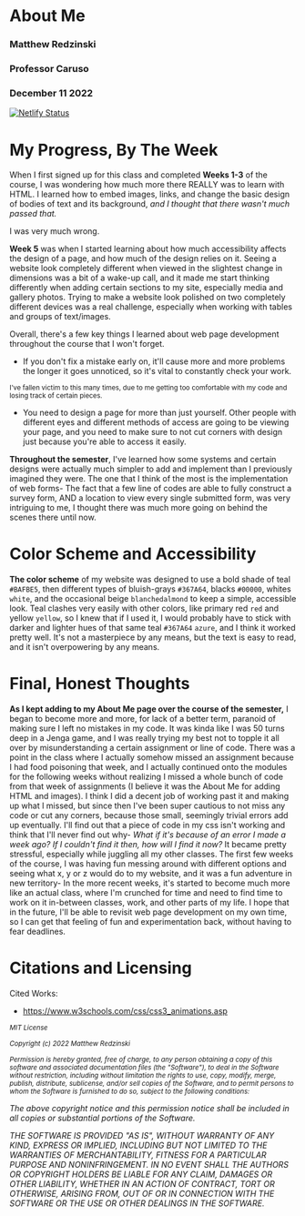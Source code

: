 # About Me
### Matthew Redzinski
### Professor Caruso 
### December 11 2022
[![Netlify Status](https://api.netlify.com/api/v1/badges/6bf91137-55a6-4058-a421-77e46ec2571b/deploy-status)](https://app.netlify.com/sites/about-me-mredzinski02/deploys)



# My Progress, By The Week
When I first signed up for this class and completed **Weeks 1-3** of the course, I was wondering how much more there REALLY was to learn with HTML. I learned how to embed images, links, and change the basic design of bodies of text and its background, *and I thought that there wasn't much passed that.*

I was very much wrong.

**Week 5** was when I started learning about how much accessibility affects the design of a page, and how much of the design relies on it. Seeing a website look completely different when viewed in the slightest change in dimensions was a bit of a wake-up call, and it made me start thinking differently when adding certain sections to my site, especially media and gallery photos. Trying to make a website look polished on two completely different devices was a real challenge, especially when working with tables and groups of text/images. 

Overall, there's a few key things I learned about web page development throughout the course that I won't forget.
- If you don't fix a mistake early on, it'll cause more and more problems the longer it goes unnoticed, so it's vital to constantly check your work.

<sub>I've fallen victim to this many times, due to me getting too comfortable with my code and losing track of certain pieces.</sub>
- You need to design a page for more than just yourself. Other people with different eyes and different methods of access are going to be viewing your page, and you need to make sure to not cut corners with design just because you're able to access it easily.

**Throughout the semester**, I've learned how some systems and certain designs were actually much simpler to add and implement than I previously imagined they were. The one that I think of the most is the implementation of web forms- The fact that a few line of codes are able to fully construct a survey form, AND a location to view every single submitted form, was very intriguing to me, I thought there was much more going on behind the scenes there until now. 

# Color Scheme and Accessibility
**The color scheme** of my website was designed to use a bold shade of teal `#BAFBE5`, then different types of bluish-grays `#367A64`, blacks `#00000`, whites `white`, and the occasional beige `blanchedalmond` to keep a simple, accessible look. Teal clashes very easily with other colors, like primary red `red` and yellow `yellow`, so I knew that if I used it, I would probably have to stick with darker and lighter hues of that same teal `#367A64` `azure`, and I think it worked pretty well. It's not a masterpiece by any means, but the text is easy to read, and it isn't overpowering by any means.

# Final, Honest Thoughts
**As I kept adding to my About Me page over the course of the semester,** I began to become more and more, for lack of a better term, paranoid of making sure I left no mistakes in my code. It was kinda like I was 50 turns deep in a Jenga game, and I was really trying my best not to topple it all over by misunderstanding a certain assignment or line of code. There was a point in the class where I actually somehow missed an assignment because I had food poisoning that week, and I actually continued onto the modules for the following weeks without realizing I missed a whole bunch of code from that week of assignments (I believe it was the About Me for adding HTML and images). I think I did a decent job of working past it and making up what I missed, but since then I've been super cautious to not miss any code or cut any corners, because those small, seemingly trivial errors add up eventually. I'll find out that a piece of code in my css isn't working and think that I'll never find out why- *What if it's because of an error I made a week ago? If I couldn't find it then, how will I find it now?* It became pretty stressful, especially while juggling all my other classes. The first few weeks of the course, I was having fun messing around with different options and seeing what x, y or z would do to my website, and it was a fun adventure in new territory- In the more recent weeks, it's started to become much more like an actual class, where I'm crunched for time and need to find time to work on it in-between classes, work, and other parts of my life. I hope that in the future, I'll be able to revisit web page development on my own time, so I can get that feeling of fun and experimentation back, without having to fear deadlines. 
# Citations and Licensing

Cited Works:

- https://www.w3schools.com/css/css3_animations.asp


<sub>*MIT License*

<sub>*Copyright (c) 2022 Matthew Redzinski*

<sub>*Permission is hereby granted, free of charge, to any person obtaining a copy* *of this software and associated documentation files (the "Software"), to deal* *in the Software without restriction, including without limitation the rights* *to use, copy, modify, merge, publish, distribute, sublicense, and/or sell* *copies of the Software, and to permit persons to whom the Software is* *furnished to do so, subject to the following conditions:*

*The above copyright notice and this permission notice shall be included in all* *copies or substantial portions of the Software.*

*THE SOFTWARE IS PROVIDED "AS IS", WITHOUT WARRANTY OF ANY KIND, EXPRESS OR* *IMPLIED, INCLUDING BUT NOT LIMITED TO THE WARRANTIES OF MERCHANTABILITY,* *FITNESS FOR A PARTICULAR PURPOSE AND NONINFRINGEMENT. IN NO EVENT SHALL THE* *AUTHORS OR COPYRIGHT HOLDERS BE LIABLE FOR ANY CLAIM, DAMAGES OR OTHER* *LIABILITY, WHETHER IN AN ACTION OF CONTRACT, TORT OR OTHERWISE, ARISING FROM,* *OUT OF OR IN CONNECTION WITH THE SOFTWARE OR THE USE OR OTHER DEALINGS IN THE* *SOFTWARE.*</sub>

